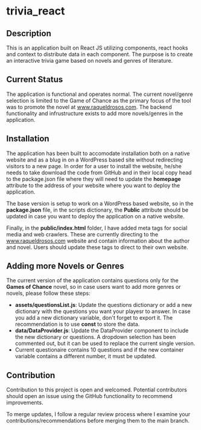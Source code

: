 # trivia_react

## Description 
This is an application built on React JS utilizing components, react hooks and context to distribute data in each component. The purpose is to create an interactive trivia game based on novels and genres of literature. 

## Current Status
The application is functional and operates normal. The current novel/genre selection is limited to the Game of Chance as the primary focus of the tool was to promote the novel at www.raqueldrosos.com. The backend functionality and infrustructure exists to add more novels/genres in the application. 

## Installation 
The application has been built to accomodate installation both on a native website and as a blug in on a WordPress based site without redirecting visitors to a new page. In order for a user to install the website, he/she needs to take download the code from GitHub and in their local copy head to the package.json file where they will need to update the **homepage** attribute to the address of your website where you want to deploy the application. 

The base version is setup to work on a WordPress based website, so in the **package.json** file, in the scripts dictionary, the **Public** attribute should be updated in case you want to deploy the application on a native website. 

Finally, in the **public/index.html** folder, I have added meta tags for social media and web crawlers. These are currently directing to the www.raqueldrosos.com website and contain information about the author and novel. Users should update these tags to direct to their own website. 

## Adding more Novels or Genres 
The current version of the application contains questions only for the **Games of Chance** novel, so in case users want to add more genres or novels, please follow these steps: 
* **assets/questionsList.js**: Update the questions dictionary or add a new dictionary with the questions you want your playesr to answer. In case you add a new dictionary variable, don't forget to export it. The recommendation is to use **const** to store the data. 
* **data/DataProvider.js**: Update the DataProvider component to include the new dictionary or questions. A dropdown selection has been commented out, but it can be used to replace the current single version. 
* Current questionaire contains 10 questions and if the new container variable contains a different number, it must be updated. 

## Contribution 
Contribution to this project is open and welcomed. Potential contributors should open an issue using the GitHub functionality to recommend improvements. 

To merge updates, I follow a regular review process where I examine your contributions/recommendations before merging them to the main branch. 